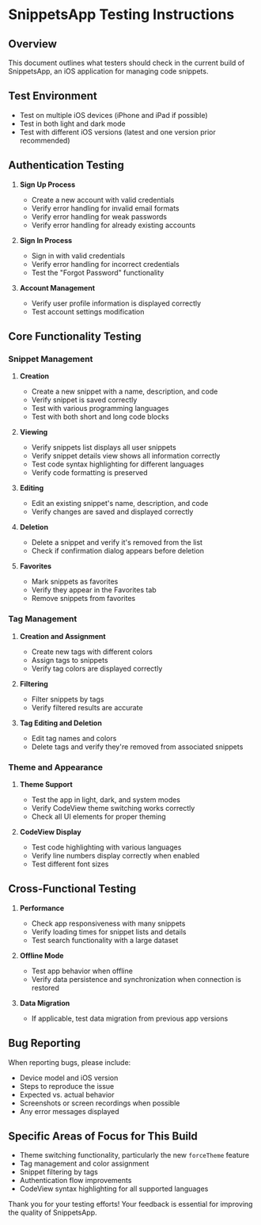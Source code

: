 # SnippetsApp Testing Instructions

## Overview
This document outlines what testers should check in the current build of SnippetsApp, an iOS application for managing code snippets.

## Test Environment
- Test on multiple iOS devices (iPhone and iPad if possible)
- Test in both light and dark mode
- Test with different iOS versions (latest and one version prior recommended)

## Authentication Testing
1. **Sign Up Process**
   - Create a new account with valid credentials
   - Verify error handling for invalid email formats
   - Verify error handling for weak passwords
   - Verify error handling for already existing accounts

2. **Sign In Process**
   - Sign in with valid credentials
   - Verify error handling for incorrect credentials
   - Test the "Forgot Password" functionality

3. **Account Management**
   - Verify user profile information is displayed correctly
   - Test account settings modification

## Core Functionality Testing

### Snippet Management
1. **Creation**
   - Create a new snippet with a name, description, and code
   - Verify snippet is saved correctly
   - Test with various programming languages
   - Test with both short and long code blocks

2. **Viewing**
   - Verify snippets list displays all user snippets
   - Verify snippet details view shows all information correctly
   - Test code syntax highlighting for different languages
   - Verify code formatting is preserved

3. **Editing**
   - Edit an existing snippet's name, description, and code
   - Verify changes are saved and displayed correctly

4. **Deletion**
   - Delete a snippet and verify it's removed from the list
   - Check if confirmation dialog appears before deletion

5. **Favorites**
   - Mark snippets as favorites
   - Verify they appear in the Favorites tab
   - Remove snippets from favorites

### Tag Management
1. **Creation and Assignment**
   - Create new tags with different colors
   - Assign tags to snippets
   - Verify tag colors are displayed correctly

2. **Filtering**
   - Filter snippets by tags
   - Verify filtered results are accurate

3. **Tag Editing and Deletion**
   - Edit tag names and colors
   - Delete tags and verify they're removed from associated snippets

### Theme and Appearance
1. **Theme Support**
   - Test the app in light, dark, and system modes
   - Verify CodeView theme switching works correctly
   - Check all UI elements for proper theming

2. **CodeView Display**
   - Test code highlighting with various languages
   - Verify line numbers display correctly when enabled
   - Test different font sizes

## Cross-Functional Testing

1. **Performance**
   - Check app responsiveness with many snippets
   - Verify loading times for snippet lists and details
   - Test search functionality with a large dataset

2. **Offline Mode**
   - Test app behavior when offline
   - Verify data persistence and synchronization when connection is restored

3. **Data Migration**
   - If applicable, test data migration from previous app versions

## Bug Reporting
When reporting bugs, please include:
- Device model and iOS version
- Steps to reproduce the issue
- Expected vs. actual behavior
- Screenshots or screen recordings when possible
- Any error messages displayed

## Specific Areas of Focus for This Build
- Theme switching functionality, particularly the new `forceTheme` feature
- Tag management and color assignment
- Snippet filtering by tags
- Authentication flow improvements
- CodeView syntax highlighting for all supported languages

Thank you for your testing efforts! Your feedback is essential for improving the quality of SnippetsApp. 